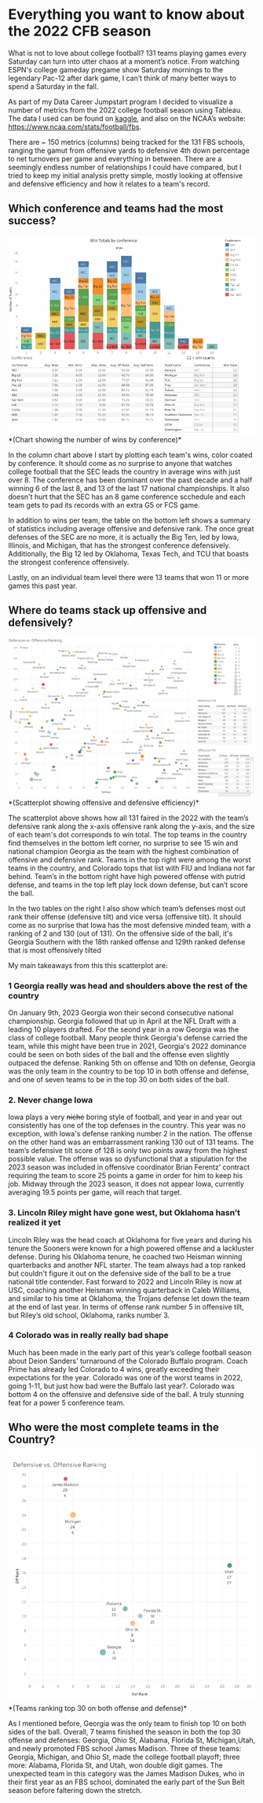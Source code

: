 # Everything you want to know about the 2022 CFB season

What is not to love about college football? 131 teams playing games every Saturday can turn into utter chaos at a moment’s notice. From watching ESPN's college gameday pregame show Saturday mornings to the legendary Pac-12 after dark game, I can’t think of many better ways to spend a Saturday in the fall. 

As part of my Data Career Jumpstart program I decided to visualize a number of metrics from the 2022 college football season using Tableau. The data I used can be found on [kaggle](https://www.kaggle.com/datasets/jeffgallini/college-football-team-stats-2019/code), and also on the NCAA’s website: <https://www.ncaa.com/stats/football/fbs>.

There are ~ 150 metrics (columns) being tracked for the 131 FBS schools, ranging the gamut from offensive yards to defensive 4th down percentage to net turnovers per game and everything in between. There are a seemingly endless number of relationships I could have compared, but I tried to keep my initial analysis pretty simple, mostly looking at offensive and defensive efficiency and how it relates to a team's record. 

## Which conference and teams had the most success? ##

<img src="images/conference_wins.png?raw=true"/> 
*(Chart showing the number of wins by conference)*


In the column chart above I start by plotting each team's wins, color coated by conference. It should come as no surprise to anyone that watches college football that the SEC leads the country in average wins with just over 8. The conference has been dominant over the past decade and a half winning 6 of the last 8, and 13 of the last 17 national championships. It also doesn't hurt that the SEC has an 8 game conference scchedule and each team gets to pad its records with an extra G5 or FCS game.

In addition to wins per team, the table on the bottom left shows a summary of statistics including average offensive and defensive rank. The once great defenses of the SEC are no more, it is actually the Big Ten, led by Iowa, Illinois, and Michigan, that has the strongest conference defensively. Additionally, the Big 12 led by Oklahoma, Texas Tech, and TCU that boasts the strongest conference offensively.

Lastly, on an individual team level there were 13 teams that won 11 or more games this past year. 

## Where do teams stack up offensive and defensively? ##

<img src="images/CFBscatter.png?raw=true"/> 
*(Scatterplot showing offensive and defensive efficiency)*


The scatterplot above shows how all 131 faired in the 2022 with the team’s defensive rank along the x-axis offensive rank along the y-axis, and the size of each team's dot corresponds to win total. The top teams in the country find themselves in the bottom left corner, no surprise to see 15 win and national champion Georgia as the team with the highest combination of offensive and defensive rank. Teams in the top right were among the worst teams in the country, and Colorado tops that list with FIU and Indiana not far behind. Team’s in the bottom right have high powered offense with putrid defense, and teams in the top left play lock down defense, but can’t score the ball. 

In the two tables on the right I also show which team’s defenses most out rank their offense (defensive tilt) and vice versa (offensive tilt). It should come as no surprise that Iowa has the most defensive minded team, with a ranking of 2 and 130 (out of 131). On the offensive side of the ball, it's Georgia Southern with the 18th ranked offense and 129th ranked defense that is most offensively tilted

My main takeaways from this this scatterplot are:
### 1 Georgia really was head and shoulders above the rest of the country ###
On January 9th, 2023 Georgia won their second consecutive national championship. Georgia followed that up in April at the NFL Draft with a leading 10 players drafted. For the seond year in a row Georgia was the class of college football. Many people think Georgia's defense carried the team, while this might have been true in 2021, Georgia's 2022 dominance could be seen on both sides of the ball and the offense even slightly outpaced the defense. Ranking 5th on offense and 10th on defense, Georgia was the only team in the country to be top 10 in both offense and defense, and one of seven teams to be in the top 30 on both sides of the ball.
### 2. Never change Iowa ###
Iowa plays a very ~~niche~~ boring style of football, and year in and year out consistently has one of the top defenses in the country. This year was no exception, with Iowa's defense ranking number 2 in the nation. The offense on the other hand was an embarrassment ranking 130 out of 131 teams. The team’s defensive tilt score of 128 is only two points away from the highest possible value. The offense was so dysfunctional that a stipulation for the 2023 season was included in offensive coordinator Brian Ferentz’ contract requiring the team to score 25 points a game in order for him to keep his job. Midway through the 2023 season, it does not appear Iowa, currently averaging 19.5 points per game, will reach that target.
### 3. Lincoln Riley might have gone west, but Oklahoma hasn’t realized it yet ###
Lincoln Riley was the head coach at Oklahoma for five years and during his tenure the Sooners were known for a high powered offense and a lackluster defense. During his Oklahoma tenure, he coached two Heisman winning quarterbacks and another NFL starter. The team always had a top ranked but couldn't figure it out on the defensive side of the ball to be a true national title contender. Fast forward to 2022 and Lincoln Riley is now at USC, coaching another Heisman winning quarterback in Caleb Williams, and similar to his time at Oklahoma, the Trojans defense let down the team at the end of last year. In terms of offense rank number 5 in offensive tilt, but Riley’s old school, Oklahoma, ranks number 3.
### 4 Colorado was in really really bad shape ###
Much has been made in the early part of this year’s college football season about Deion Sanders' turnaround of the Colorado Buffalo program. Coach Prime has already led Colorado to 4 wins, greatly exceeding their expectations for the year. Colorado was one of the worst teams in 2022, going 1-11, but just how bad were the Buffalo last year?. Colorado was bottom 4 on the offensive and defensive side of the ball. A truly stunning feat for a power 5 conference team. 

## Who were the most complete teams in the Country? ##

<img src="images/juggernauts.png?raw=true"/> 
*(Teams ranking top 30 on both offense and defense)*


As I mentioned before, Georgia was the only team to finish top 10 on both sides of the ball. Overall, 7 teams finished the season in both the top 30 offense and defenses: Georgia, Ohio St, Alabama, Florida St, Michigan,Utah, and newly promoted FBS school James Madison. Three of these teams: Georgia, Michigan, and Ohio St, made the college football playoff; three more: Alabama, Florida St, and Utah, won double digit games. The unexpected team in this category was the James Madison Dukes, who in their first year as an FBS school, dominated the early part of the Sun Belt season before faltering down the stretch.
